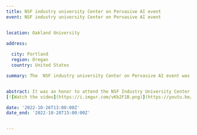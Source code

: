 ```yaml
---
title: NSF industry university Center on Pervasive AI event
event: NSF industry university Center on Pervasive AI event 


location: Oakland University

address:
  
  city: Portland
  region: Oregan
  country: United States

summary: The  NSF industry university Center on Pervasive AI event was held at Portland, OR, USA organized by Orogeon State university in collaboration with CU Boulder university and Oakland University.


abstract: It was an honor to attend the NSF Industry University Center on Pervasive AI's industry advisory board event in Portland, where I had the opportunity to present my research work on "Dynamic Software Containers Workload Balancing via Many-Objective Search". I was honored to receive the most industry ready research award among a lot of great projects presented by CU Boulder university, Orogeon State university and Oakland University. To more achievements ! [![Watch the video](https://youtu.be/InJrm7rC9S4)](https://youtu.be/InJrm7rC9S4)
[![Watch the video](https://i.imgur.com/vKb2F1B.png)](https://youtu.be/vt5fpE0bzSY)

date: '2022-10-26T13:00:00Z'
date_end: '2022-10-28T15:00:00Z'


---
```







